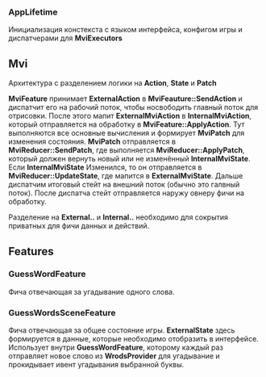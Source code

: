 ### AppLifetime
Инициализация констекста с языком интерфейса, конфигом игры и диспатчерами для **MviExecutors**

## Mvi
Архитектура с разделением логики на **Action**, **State** и **Patch**

**MviFeature** принимает **ExternalAction** в **MviFeauture::SendAction** и диспатчит его на рабочий поток, чтобы носвободить главный поток для отрисовки. После этого мапит **ExternalMviAction** в **InternalMviAction**, который отправляется на обработку в **MviFeature::ApplyAction**. Тут выполняются все основные вычисления и формирует **MviPatch** для изменения состояния. **MviPatch** отправляется в **MviReducer::SendPatch**, где выполняется **MviReducer::ApplyPatch**, который должен вернуть новый или не изменённый **InternalMviState**. Если **InternalMviState** Изменился, то он отправляется в **MviReducer::UpdateState**, где мапится в **ExternalMviState**. Дальше диспатчим итоговый стейт на внешний поток (обычно это галвный поток). После диспатча стейт отправляется наружу овнеру фичи на обработку.

Разделение на **External..** и **Internal..** необходимо для сокрытия приватных для фичи данных и действий.

## Features
### GuessWordFeature
Фича отвечающая за угадывание одного слова.

### GuessWordsSceneFeature
Фича отвечающая за общее состояние игры. **ExternalState** здесь формируется в данные, которые необходимо отобразить в интерфейсе. Использует внутри **GuessWordFeature**, которому каждый раз отправляет новое слово из **WrodsProvider** для угадывание и прокидывает ивент угадывания выбранной буквы.